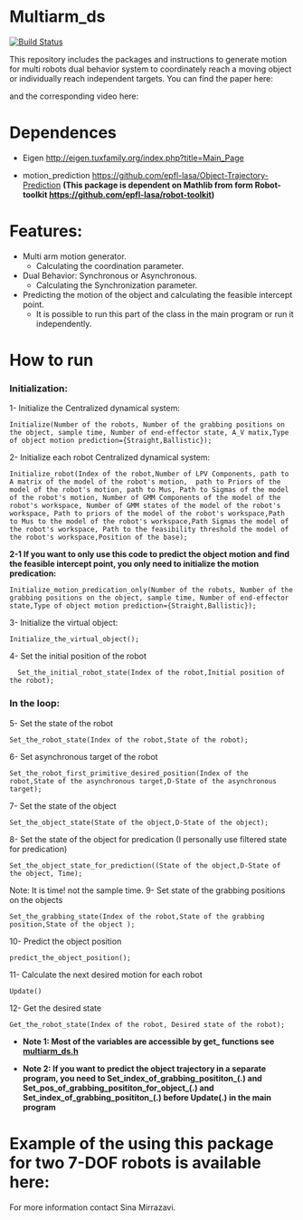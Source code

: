 # Multiarm_ds
[![Build Status](https://travis-ci.org/sinamr66/Multiarm_ds.svg?branch=master)](https://travis-ci.org/sinamr66/Multiarm_ds)

This repository includes the packages and instructions to generate motion for multi robots dual behavior system to coordinately reach a moving object or individually reach  independent targets. You can find the paper here: 

and the corresponding video here: 


# Dependences 

- Eigen http://eigen.tuxfamily.org/index.php?title=Main_Page

- motion_prediction https://github.com/epfl-lasa/Object-Trajectory-Prediction **(This package is dependent on Mathlib from form Robot-toolkit https://github.com/epfl-lasa/robot-toolkit)**


# Features:

- Multi arm motion generator.
  - Calculating the coordination parameter.
- Dual Behavior: Synchronous or Asynchronous.
  - Calculating the Synchronization parameter.
- Predicting the motion of the object and calculating the feasible intercept point.
  - It is possible to run this part of the class in the main program or run it independently.
 
# How to run 
### Initialization:
1- Initialize the Centralized dynamical system:
```
Initialize(Number of the robots, Number of the grabbing positions on the object, sample time, Number of end-effector state, A_V matix,Type of object motion prediction={Straight,Ballistic});
```
2- Initialize each robot Centralized dynamical system:
```
Initialize_robot(Index of the robot,Number of LPV Components, path to A matrix of the model of the robot's motion,  path to Priors of the model of the robot's motion, path to Mus, Path to Sigmas of the model of the robot's motion, Number of GMM Components of the model of the robot's workspace, Number of GMM states of the model of the robot's workspace, Path to priors of the model of the robot's workspace,Path to Mus to the model of the robot's workspace,Path Sigmas the model of the robot's workspace, Path to the feasibility threshold the model of the robot's workspace,Position of the base);
```
 **2-1 If you want to only use this code to predict the object motion and find the feasible intercept point, you only need to initialize the motion predication:** 
 ```
 Initialize_motion_predication_only(Number of the robots, Number of the grabbing positions on the object, sample time, Number of end-effector state,Type of object motion prediction={Straight,Ballistic});
 ```
3- Initialize the virtual object:
```
Initialize_the_virtual_object();
```
4- Set the initial position of the robot
```
  Set_the_initial_robot_state(Index of the robot,Initial position of the robot);
```
### In the loop:
5- Set the state of the robot
```
Set_the_robot_state(Index of the robot,State of the robot);
```
6- Set asynchronous target of the robot
```
Set_the_robot_first_primitive_desired_position(Index of the robot,State of the asynchronous target,D-State of the asynchronous target);
```
7- Set the state of the object
```
Set_the_object_state(State of the object,D-State of the object);
```
8- Set the state of the object for predication (I personally use filtered state for predication)
```
Set_the_object_state_for_prediction((State of the object,D-State of the object, Time);
```
Note: It is time! not the sample time.
9- Set state of the grabbing positions on the objects
```
Set_the_grabbing_state(Index of the robot,State of the grabbing position,State of the object );
```
10- Predict the object position 
```
predict_the_object_position();
```

11- Calculate the next desired motion for each robot
```
Update()
```
12- Get the desired state
```
Get_the_robot_state(Index of the robot, Desired state of the robot);
```
- **Note 1: Most of the variables are accessible by get_ functions see [multiarm_ds.h](https://github.com/sinamr66/Multiarm_ds/blob/master/include/multiarm_ds.h)**

- **Note 2: If you want to predict the object trajectory in a separate program, you need to Set_index_of_grabbing_posititon_(.)  and  Set_pos_of_grabbing_posititon_for_object_(.)  and Set_index_of_grabbing_posititon_(.) before Update(.) in the main program**

# Example of the using this package for two 7-DOF robots is available here:



For more information contact Sina Mirrazavi.
